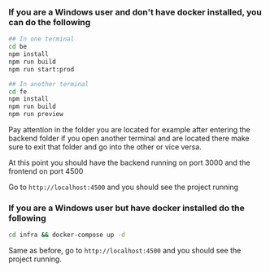 ### If you are a Windows user and don't have docker installed, you can do the following

```bash
## In one terminal
cd be
npm install
npm run build
npm run start:prod

## In another terminal
cd fe
npm install
npm run build
npm run preview
```

Pay attention in the folder you are located for example after entering the backend folder if you open another terminal and are located there make sure to exit that folder and go into the other or vice versa.

At this point you should have the backend running on port 3000 and the frontend on port 4500

Go to `http://localhost:4500` and you should see the project running

### If you are a Windows user but have docker installed do the following

```bash
cd infra && docker-compose up -d
```

Same as before, go to `http://localhost:4500` and you should see the project running.